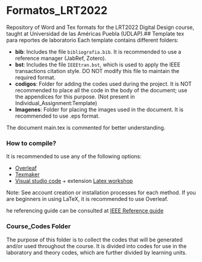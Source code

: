 # Formatos_LRT2022
Repository of Word and Tex formats for the LRT2022 Digital Design course, taught at Universidad de las Américas Puebla (UDLAP).## Template tex para reportes de laboratorio
Each template contains different folders:
* **bib**: Includes the file `bibliografia.bib`. It is recommended to use a reference manager (JabRef, Zotero).
* **bst**: Includes the file `IEEEtran.bst`, which is used to apply the IEEE transactions citation style. DO NOT modify this file to maintain the required format.
* **codigos**: Folder for adding the codes used during the project. It is NOT recommended to place all the code in the body of the document; use the appendices for this purpose. (Not present in Individual_Assignment:Template)
* **Imagenes**: Folder for placing the images used in the document. It is recommended to use .eps format.

The document main.tex is commented for better understanding.

### How to compile?
It is recommended to use any of the following options:

* [Overleaf][2]
* [Texmaker][3]
* [Visual studio code][4] + extension [Latex workshop][5]

Note: See account creation or installation processes for each method. If you are beginners in using LaTeX, it is recommended to use Overleaf.

he referencing guide can be consulted at  [IEEE Reference guide][1]

[1]: https://ieeeauthorcenter.ieee.org/wp-content/uploads/IEEE-Reference-Guide.pdf "Title"
[2]: https://www.overleaf.com/ "Title"
[3]: https://www.xm1math.net/texmaker/ "Title"
[4]: https://code.visualstudio.com "Title"
[5]: https://marketplace.visualstudio.com/items?itemName=James-Yu.latex-workshop "Title"

### Course_Codes Folder
The purpose of this folder is to collect the codes that will be generated and/or used throughout the course. It is divided into codes for use in the laboratory and theory codes, which are further divided by learning units.